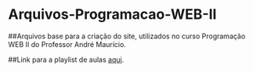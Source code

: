 # Arquivos-Programacao-WEB-II

##Arquivos base para a criação do site, utilizados no curso Programação WEB II do Professor André Maurício.

##Link para a playlist de aulas [aqui](youtube.com/playlist?list=PL21XB6MnrdgA6loXEywpXoW-_Dw_zUasu "link para playlist").
